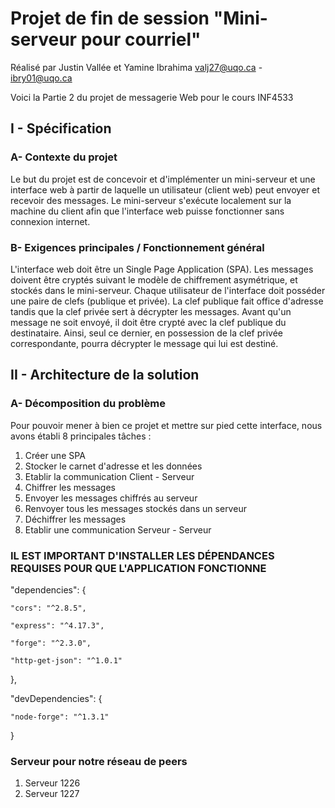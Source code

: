 # Projet de fin de session "Mini-serveur pour courriel"

Réalisé par Justin Vallée et Yamine Ibrahima
            valj27@uqo.ca  -  ibry01@uqo.ca
            
Voici la Partie 2 du projet de messagerie Web pour le cours INF4533


## I - Spécification
	

### A- Contexte du projet 

Le but du projet est de concevoir et d'implémenter un mini-serveur et une interface web à partir de laquelle un utilisateur (client web) peut envoyer et recevoir des messages. Le mini-serveur s'exécute localement sur la machine du client afin que l'interface web puisse fonctionner sans connexion internet.	

### B- Exigences principales / Fonctionnement général

L'interface web doit être un Single Page Application (SPA). 
Les messages doivent être cryptés suivant le modèle de chiffrement asymétrique, et stockés dans le mini-serveur.
Chaque utilisateur de l'interface doit posséder une paire de clefs (publique et privée).
La clef publique fait office d'adresse tandis que la clef privée sert à décrypter les messages.
Avant qu'un message ne soit envoyé, il doit être crypté avec la clef publique du destinataire. Ainsi, seul ce dernier, en possession de la clef privée correspondante, pourra décrypter le message qui lui est destiné.


## II - Architecture de la solution

### A- Décomposition du problème

Pour pouvoir mener à bien ce projet et mettre sur pied cette interface, nous avons établi 8 principales tâches :

1. Créer une SPA
2. Stocker le carnet d'adresse et les données
3. Etablir la communication Client - Serveur
4. Chiffrer les messages
5. Envoyer les messages chiffrés au serveur
6. Renvoyer tous les messages stockés dans un serveur
7. Déchiffrer les messages
8. Etablir une communication Serveur - Serveur 


### IL EST IMPORTANT D'INSTALLER LES DÉPENDANCES REQUISES POUR QUE L'APPLICATION FONCTIONNE

  "dependencies": {
  
    "cors": "^2.8.5",
    
    "express": "^4.17.3",
    
    "forge": "^2.3.0",
    
    "http-get-json": "^1.0.1"
  },
  
  "devDependencies": {
  
    "node-forge": "^1.3.1"
  }
  
### Serveur pour notre réseau de peers

1. Serveur 1226
2. Serveur 1227


